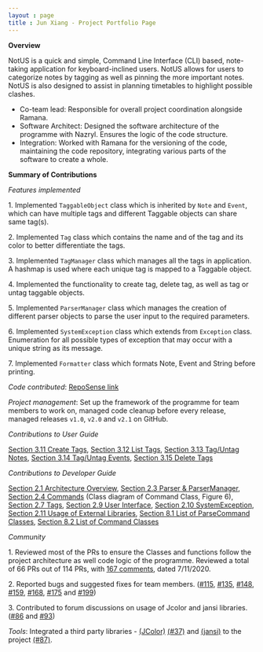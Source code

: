```yaml
---
layout : page
title : Jun Xiang - Project Portfolio Page
---
```


<!-- @@author chongjx -->
**Overview**

NotUS is a quick and simple, Command Line Interface (CLI) based, note-taking application for keyboard-inclined users. NotUS allows for users to categorize notes by tagging as well as pinning the more important notes. NotUS is also designed to assist in planning timetables to highlight possible clashes.
- Co-team lead: Responsible for overall project coordination alongside Ramana.
- Software Architect: Designed the software  architecture of the programme with Nazryl. Ensures the logic of the code structure. 
- Integration: Worked with Ramana for the versioning of the code, maintaining the code repository, integrating various parts of the software to create a whole.

**Summary of Contributions**

*Features implemented*

1\. Implemented `TaggableObject` class which is inherited by `Note` and `Event`, which can have multiple tags and different Taggable objects can share same tag(s).

2\. Implemented `Tag` class which contains the name and of the tag and its color to better differentiate the tags.

3\. Implemented `TagManager` class which manages all the tags in application. A hashmap is used where each unique tag is mapped to a Taggable object.

4\. Implemented the functionality to create tag, delete tag, as well as tag or untag taggable objects.

5\. Implemented `ParserManager` class which manages the creation of different parser objects to parse the user input to the required parameters.

6\. Implemented `SystemException` class which extends from `Exception` class. Enumeration for all possible types of exception that may occur with a unique string as its message.

7\. Implemented `Formatter` class which formats Note, Event and String before printing.

<div style="page-break-after: always;"></div>
    
*Code contributed*: [RepoSense link](https://nus-cs2113-ay2021s1.github.io/tp-dashboard/#breakdown=true&search=chongjx&sort=groupTitle&sortWithin=title&since=2020-09-27&timeframe=commit&mergegroup=&groupSelect=groupByRepos&checkedFileTypes=docs~functional-code~test-code~other)

*Project management*: Set up the framework of the programme for team members to work on, managed code cleanup before every release, managed releases `v1.0`, `v2.0` and `v2.1` on GitHub.

*Contributions to User Guide*

[Section 3.11 Create Tags](https://ay2021s1-cs2113-t13-1.github.io/tp/UserGuide.html#create-t), [Section 3.12 List Tags](https://ay2021s1-cs2113-t13-1.github.io/tp/UserGuide.html#list-t), [Section 3.13 Tag/Untag Notes](https://ay2021s1-cs2113-t13-1.github.io/tp/UserGuide.html#tag-n), [Section 3.14 Tag/Untag Events](https://ay2021s1-cs2113-t13-1.github.io/tp/UserGuide.html#tag-e), [Section 3.15 Delete Tags](https://ay2021s1-cs2113-t13-1.github.io/tp/UserGuide.html#delete-t)

*Contributions to Developer Guide*

[Section 2.1 Architecture Overview](https://ay2021s1-cs2113-t13-1.github.io/tp/DeveloperGuide.html#overview), [Section 2.3 Parser & ParserManager](https://ay2021s1-cs2113-t13-1.github.io/tp/DeveloperGuide.html#parserManager), [Section 2.4 Commands](https://ay2021s1-cs2113-t13-1.github.io/tp/DeveloperGuide.html#commands) (Class diagram of Command Class, Figure 6), [Section 2.7 Tags](https://ay2021s1-cs2113-t13-1.github.io/tp/DeveloperGuide.html#tag), [Section 2.9 User Interface](https://ay2021s1-cs2113-t13-1.github.io/tp/DeveloperGuide.html#ui), [Section 2.10 SystemException](https://ay2021s1-cs2113-t13-1.github.io/tp/DeveloperGuide.html#exception), [Section 2.11 Usage of External Libraries](https://ay2021s1-cs2113-t13-1.github.io/tp/DeveloperGuide.html#color), [Section 8.1 List of ParseCommand Classes](https://ay2021s1-cs2113-t13-1.github.io/tp/DeveloperGuide.html#parseXYZCommands), [Section 8.2 List of Command Classes](https://ay2021s1-cs2113-t13-1.github.io/tp/DeveloperGuide.html#XYZCommands)

*Community*

1\. Reviewed most of the PRs to ensure the Classes and functions follow the project architecture as well code logic of the programme. Reviewed a total of 66 PRs out of 114 PRs, with [167 comments](https://nus-cs2113-ay2021s1.github.io/dashboards/contents/tp-comments.html), dated 7/11/2020.

2\. Reported bugs and suggested fixes for team members. ([#115](https://github.com/AY2021S1-CS2113-T13-1/tp/issues/115), [#135](https://github.com/AY2021S1-CS2113-T13-1/tp/issues/135), [#148](https://github.com/AY2021S1-CS2113-T13-1/tp/issues/148), [#159](https://github.com/AY2021S1-CS2113-T13-1/tp/issues/159), [#168](https://github.com/AY2021S1-CS2113-T13-1/tp/issues/168), [#175](https://github.com/AY2021S1-CS2113-T13-1/tp/issues/175) and [#199](https://github.com/AY2021S1-CS2113-T13-1/tp/issues/199))

3\. Contributed to forum discussions on usage of Jcolor and jansi libraries. ([#86](https://github.com/nus-cs2113-AY2021S1/forum/issues/86) and [#93](https://github.com/nus-cs2113-AY2021S1/forum/issues/93))

*Tools*: Integrated a third party libraries - [(JColor)](https://github.com/dialex/JColor) [(#37)](https://github.com/AY2021S1-CS2113-T13-1/tp/pull/37) and [(jansi)](https://fusesource.github.io/jansi) to the project [(#87)](https://github.com/AY2021S1-CS2113-T13-1/tp/pull/87).
